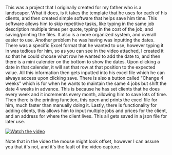 This was a project that I originally created for my father who is a landscaper. What it does, is it takes the template that he uses for each of his clients, and then created simple software that helps save him time. This software allows him to skip repetitive tasks, like typing in the same job description multiple times per quote, typing in the cost of the job, and saving/printing the files. It also is a more organized system, and overall easier to use. Another problem he was having was inputting the dates. There was a specific Excel format that he wanted to use, however typing it in was tedious for him, so as you can see in the video attached, I created it so that he could choose what row he wanted to add the date to, and then there is a mini calender on the bottom to show the dates. Upon clicking a date in that calender, it will set that row at that position to the expected value. All this information then gets inputted into his excel file which he can always access upon clicking save. There is also a button called "Change 4 weeks" which is for when he wants to maintain the same 4 jobs but shift the date 4 weeks in advance. This is because he has set clients that he does every week and it increments every month, allowing him to save lots of time. Then there is the printing function, this open and prints the excel file for him, much faster than manually doing it. Lastly, there is functionality for adding clients, this allows him to input multiple jobs and prices for the client, and an address for where the client lives. This all gets saved in a json file for later use. 


[![Watch the video](https://github.com/frankvp11/excelAutomation/Screenshot(9).png)](https://youtu.be/Nb--atE2UGk)

Note that in the video the mouse might look offset, however I can assure you that it's not, and it's the fault of the video capture. 
